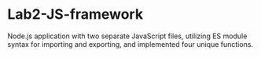 # Lab2-JS-framework
Node.js application with two separate JavaScript files, utilizing ES module syntax for importing and exporting, and implemented four unique functions.
